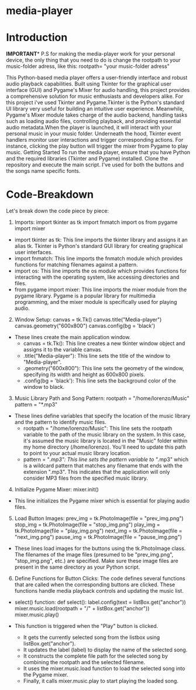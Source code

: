# media-player

# Introduction
**IMPORTANT***
 P.S for making the media-player work for your personal device, the only thing that you need to do is change the rootpath to your music-folder adress, like this: rootpath= "your music-folder adress"
 
This Python-based media player offers a user-friendly interface and robust audio playback capabilities. Built using Tkinter for the graphical user interface (GUI) and Pygame's Mixer for audio handling, this project provides a comprehensive solution for music enthusiasts and developers alike.
For this project i've used Tkinter and Pygame.Tkinter is the Python's standard UI library very useful for building an intuitive user experience. Meanwhile, Pygame's Mixer module takes charge of the audio backend, handling tasks such as loading audio files, controlling playback, and providing essential audio metadata.When the player is launched, it will interact with your personal music in your music folder.
Underneath the hood, Tkinter event handlers monitor user interactions and trigger corresponding actions. For instance, clicking the play button will trigger the mixer from Pygame to play music.
Getting Started
To run the media player, ensure that you have Python and the required libraries (Tkinter and Pygame) installed. Clone the repository and execute the main script.
I've used for both the buttons and the songs name specific fonts.

# Code-Breakdown
Let's break down the code piece by piece:
1. Imports:
import tkinter as tk
import fnmatch
import os
from pygame import mixer

 * import tkinter as tk: This line imports the tkinter library and assigns it an alias tk. Tkinter is Python's standard GUI library for creating graphical user interfaces.
 * import fnmatch: This line imports the fnmatch module which provides functions for matching filenames against a pattern.
 * import os: This line imports the os module which provides functions for interacting with the operating system, like accessing directories and files.
 * from pygame import mixer: This line imports the mixer module from the pygame library. Pygame is a popular library for multimedia programming, and the mixer module is specifically used for playing audio.
2. Window Setup:
canvas = tk.Tk()
canvas.title("Media-player")
canvas.geometry("600x800")
canvas.config(bg = 'black')

 * These lines create the main application window.
   * canvas = tk.Tk(): This line creates a new tkinter window object and assigns it to the variable canvas.
   * .title("Media-player"): This line sets the title of the window to "Media-player".
   * .geometry("600x800"): This line sets the geometry of the window, specifying its width and height as 600x800 pixels.
   * .config(bg = 'black'): This line sets the background color of the window to black.
3. Music Library Path and Song Pattern:
rootpath = "/home/lorenzo/Music"
pattern = "*.mp3"

 * These lines define variables that specify the location of the music library and the pattern to identify music files.
   * rootpath = "/home/lorenzo/Music": This line sets the rootpath variable to the path of the music library on the system. In this case, it's assumed the music library is located in the "Music" folder within my home directory (/home/lorenzo). You'll need to update this path to point to your actual music library location.
   * pattern = "*.mp3": This line sets the pattern variable to "*.mp3" which is a wildcard pattern that matches any filename that ends with the extension ".mp3". This indicates that the application will only consider MP3 files from the specified music library.
4. Initialize Pygame Mixer:
mixer.init()

 * This line initializes the Pygame mixer which is essential for playing audio files.
5. Load Button Images:
prev_img = tk.PhotoImage(file = "prev_img.png")
stop_img = tk.PhotoImage(file = "stop_img.png")
play_img = tk.PhotoImage(file = "play_img.png")
next_img = tk.PhotoImage(file = "next_img.png")
pause_img = tk.PhotoImage(file = "pause_img.png")

 * These lines load images for the buttons using the tk.PhotoImage class. The filenames of the image files (presumed to be "prev_img.png", "stop_img.png", etc.) are specified. Make sure these image files are present in the same directory as your Python script.
6. Define Functions for Button Clicks:
The code defines several functions that are called when the corresponding buttons are clicked. These functions handle media playback controls and updating the music list.
 * select() function:
def select():
  label.config(text = listBox.get("anchor"))
  mixer.music.load(rootpath + "/" + listBox.get("anchor"))
  mixer.music.play()

 * This function is triggered when the "Play" button is clicked.
   * It gets the currently selected song from the listbox using listBox.get("anchor").
   * It updates the label (label) to display the name of the selected song.
   * It constructs the complete file path for the selected song by combining the rootpath and the selected filename.
   * It uses the mixer.music.load function to load the selected song into the Pygame mixer.
   * Finally, it calls mixer.music.play to start playing the loaded song.
